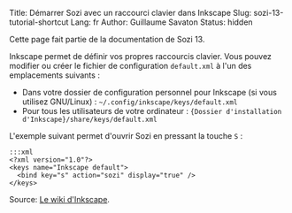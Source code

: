 Title: Démarrer Sozi avec un raccourci clavier dans Inkscape
Slug: sozi-13-tutorial-shortcut
Lang: fr
Author: Guillaume Savaton
Status: hidden

Cette page fait partie de la documentation de Sozi 13.

Inkscape permet de définir vos propres raccourcis clavier.
Vous pouvez modifier ou créer le fichier de configuration `default.xml` à l'un des emplacements suivants :

* Dans votre dossier de configuration personnel pour Inkscape (si vous utilisez GNU/Linux) : `~/.config/inkscape/keys/default.xml`
* Pour tous les utilisateurs de votre ordinateur : `{Dossier d'installation d'Inkscape}/share/keys/default.xml`

L'exemple suivant permet d'ouvrir Sozi en pressant la touche `S` :

    :::xml
    <?xml version="1.0"?>
    <keys name="Inkscape default">
      <bind key="s" action="sozi" display="true" />
    </keys>

Source: [Le wiki d'Inkscape](http://wiki.inkscape.org/wiki/index.php/Customizing_Inkscape).
